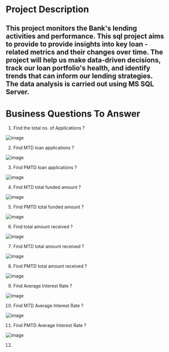 # Project Description
## This project monitors the Bank's lending activities and performance. This sql project aims to provide to provide insights into key loan - related metrics and their changes over time. The project will help us make data-driven decisions, track our loan portfolio's health, and identify trends that can inform our lending strategies. The data analysis is carried out using MS SQL Server.

# Business Questions To Answer

1. Find the total no. of Applications ?

![image](https://github.com/user-attachments/assets/8d25d266-0dfe-41d2-b4a7-f023c4bd294c)

2. Find MTD loan applications ?

![image](https://github.com/user-attachments/assets/21eadff8-8561-4db4-bcdf-724050798855)

3. Find PMTD loan applications ?

![image](https://github.com/user-attachments/assets/f513059f-0b37-45d0-85a3-85baaf8611a3)

4. Find MTD total funded amount ?

![image](https://github.com/user-attachments/assets/4814a904-80a1-4608-84b6-69e1d9ed9939)

5. Find PMTD total funded amount ?

![image](https://github.com/user-attachments/assets/b97f48de-6e67-479b-a288-8066d6e98ba6)

6. Find total amount received ?

![image](https://github.com/user-attachments/assets/3cb88ecc-c3ad-4589-9b69-313902c6c3ea)

7. Find MTD total amount received ?

![image](https://github.com/user-attachments/assets/2f7debd2-9865-444b-99d1-6678129b6d0e)

8. Find PMTD total amount received ?

![image](https://github.com/user-attachments/assets/6add5d1f-570c-4715-9b96-bf13d9ca60c6)

9. Find Average Interest Rate ?

![image](https://github.com/user-attachments/assets/39c67742-10e6-4b17-b916-bd414b0d999e)

10. Find MTD Average Interest Rate ?

![image](https://github.com/user-attachments/assets/a0dfc726-c045-4a39-9117-2ac3a53b6c1f)

11. Find PMTD Average Interest Rate ?

![image](https://github.com/user-attachments/assets/da315c3a-1c44-403a-be2c-5bf0e7752e67)

12. 
